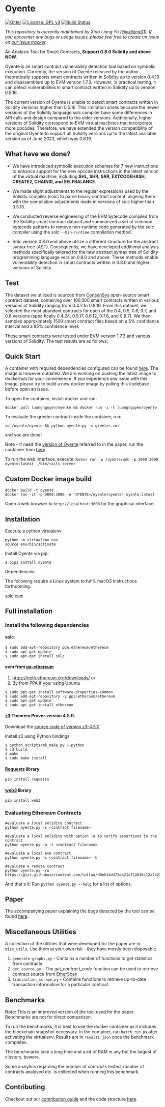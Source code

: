 Oyente
======

[![Gitter][gitter-badge]][gitter-url]
[![License: GPL v3][license-badge]][license-badge-url]
[![Build Status](https://travis-ci.org/melonproject/oyente.svg?branch=master)](https://travis-ci.org/melonproject/oyente)

*This repository is currently maintained by Xiao Liang Yu ([@yxliang01](https://github.com/yxliang01)). If you encounter any bugs or usage issues, please feel free to create an issue on [our issue tracker](https://github.com/melonproject/oyente/issues).*

An Analysis Tool for Smart Contracts, **Support 0.8.0 Solidity and above NOW**.

Oyente is an smart contract vulnerability detection tool based on symbolic execution. Currently, the version of Oyente released by the author theoretically supports smart contracts written in Solidity up to version 0.4.19 and disassemblers up to EVM version 1.7.3. However, in practical testing, it can detect vulnerabilities in smart contract written in Solidity up to version 0.5.16.


The current version of Oyente is unable to detect smart contracts written in Solidity versions higher than 0.5.16. This limitation arises because the newer versions of the Solidity language solc compiler have some differences in API calls and design compared to the older versions. Additionally, higher versions of Solidity correspond to EVM virtual machines that incorporate more opcodes. Therefore, we have extended the version compatibility of the original Oyente to support all Solidity versions up to the latest available version as of June 2023, which was 0.8.19.


## What have we done?

- We have introduced symbolic execution schemes for 7 new instructions to enhance support for the new opcode instructions in the latest version of the virtual machine, including **SHL, SHR, SAR, EXTCODEHASH, CREATE2, CHAINID, and SELFBALANCE**.

- We made slight adjustments to the regular expressions used by the Solidity compiler (solc) to parse binary contract content, aligning them with the compilation adjustments made in versions of solc higher than 0.5.16.

- We conducted reverse engineering of the EVM bytecode compiled from the Solidity smart contract dataset and summarized a set of common bytecode patterns to remove non-runtime code generated by the solc compiler using the solc `--bin-runtime` compilation method.

- Solc version 0.8.0 and above utilize a different structure for the abstract syntax tree (AST). Consequently, we have developed additional analysis methods specifically tailored for the new abstract syntax tree of Solidity programming language version 0.8.0 and above. These methods enable vulnerability detection in smart contracts written in 0.8.0 and higher versions of Solidity.

## Test

The dataset we utilized is sourced from [ConsenSys](https://consensys.net/diligence/tools/) open-source smart contract dataset, containing over 100,000 smart contracts written in various versions of Solidity ranging from 0.4.2 to 0.8.19. From this dataset, we selected the most abundant contracts for each of the 0.4, 0.5, 0.6, 0.7, and 0.8 versions (specifically 0.4.24, 0.5.17, 0.6.12, 0.7.6, and 0.8.7). We then sampled approximately 1500 smart contract files based on a 5% confidence interval and a 95% confidence level.

These smart contracts were tested under EVM version 1.7.3 and various versions of Solidity. The test results are as follows:



## Quick Start

A container with required dependencies configured can be found [here](https://hub.docker.com/r/luongnguyen/oyente/). The image is however outdated. We are working on pushing the latest image to dockerhub for your convenience. If you experience any issue with this image, please try to build a new docker image by pulling this codebase before open an issue.

To open the container, install docker and run:

```
docker pull luongnguyen/oyente && docker run -i -t luongnguyen/oyente
```

To evaluate the greeter contract inside the container, run:

```
cd /oyente/oyente && python oyente.py -s greeter.sol
```

and you are done!

Note - If need the [version of Oyente](https://github.com/melonproject/oyente/tree/290f1ae1bbb295b8e61cbf0eed93dbde6f287e69) referred to in the paper, run the container from [here](https://hub.docker.com/r/hrishioa/oyente/)

To run the web interface, execute
`docker run -w /oyente/web -p 3000:3000 oyente:latest ./bin/rails server`

## Custom Docker image build

```
docker build -t oyente .
docker run -it -p 3000:3000 -e "OYENTE=/oyente/oyente" oyente:latest
```

Open a web browser to `http://localhost:3000` for the graphical interface.

## Installation

Execute a python virtualenv

```
python -m virtualenv env
source env/bin/activate
```

Install Oyente via pip:

```
$ pip2 install oyente
```
Dependencies:

The following require a Linux system to fufill. macOS instructions forthcoming.

[solc](https://github.com/melonproject/oyente#solc)
[evm](https://github.com/melonproject/oyente#evm-from-go-ethereum)

## Full installation

### Install the following dependencies
#### solc
```
$ sudo add-apt-repository ppa:ethereum/ethereum
$ sudo apt-get update
$ sudo apt-get install solc
```

#### evm from [go-ethereum](https://github.com/ethereum/go-ethereum)

1. https://geth.ethereum.org/downloads/ or
2. By from PPA if your using Ubuntu
```
$ sudo apt-get install software-properties-common
$ sudo add-apt-repository -y ppa:ethereum/ethereum
$ sudo apt-get update
$ sudo apt-get install ethereum
```

#### [z3](https://github.com/Z3Prover/z3/releases) Theorem Prover version 4.5.0.

Download the [source code of version z3-4.5.0](https://github.com/Z3Prover/z3/releases/tag/z3-4.5.0)

Install z3 using Python bindings

```
$ python scripts/mk_make.py --python
$ cd build
$ make
$ sudo make install
```

#### [Requests](https://github.com/kennethreitz/requests/) library

```
pip install requests
```

#### [web3](https://github.com/pipermerriam/web3.py) library

```
pip install web3
```

### Evaluating Ethereum Contracts

```
#evaluate a local solidity contract
python oyente.py -s <contract filename>

#evaluate a local solidity with option -a to verify assertions in the contract
python oyente.py -a -s <contract filename>

#evaluate a local evm contract
python oyente.py -s <contract filename> -b

#evaluate a remote contract
python oyente.py -ru https://gist.githubusercontent.com/loiluu/d0eb34d473e421df12b38c12a7423a61/raw/2415b3fb782f5d286777e0bcebc57812ce3786da/puzzle.sol

```

And that's it! Run ```python oyente.py --help``` for a list of options.

## Paper

The accompanying paper explaining the bugs detected by the tool can be found [here](https://www.comp.nus.edu.sg/~prateeks/papers/Oyente.pdf).

## Miscellaneous Utilities

A collection of the utilities that were developed for the paper are in `misc_utils`. Use them at your own risk - they have mostly been disposable.

1. `generate-graphs.py` - Contains a number of functions to get statistics from contracts.
2. `get_source.py` - The *get_contract_code* function can be used to retrieve contract source from [EtherScan](https://etherscan.io)
3. `transaction_scrape.py` - Contains functions to retrieve up-to-date transaction information for a particular contract.

## Benchmarks

Note: This is an improved version of the tool used for the paper. Benchmarks are not for direct comparison.

To run the benchmarks, it is best to use the docker container as it includes the blockchain snapshot necessary.
In the container, run `batch_run.py` after activating the virtualenv. Results are in `results.json` once the benchmark completes.

The benchmarks take a long time and a *lot* of RAM in any but the largest of clusters, beware.

Some analytics regarding the number of contracts tested, number of contracts analysed etc. is collected when running this benchmark.

## Contributing

Checkout out our [contribution guide](https://github.com/melonproject/oyente/blob/master/CONTRIBUTING.md) and the code structure [here](https://github.com/melonproject/oyente/blob/master/code.md).


[gitter-badge]: https://img.shields.io/gitter/room/melonproject/oyente.js.svg?style=flat-square
[gitter-url]: https://gitter.im/melonproject/oyente?utm_source=badge&utm_medium=badge&utm_campaign=pr-badge&utm_content=badge
[license-badge]: https://img.shields.io/badge/License-GPL%20v3-blue.svg?style=flat-square
[license-badge-url]: ./LICENSE
